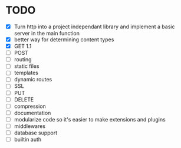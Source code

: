 # TODO
- [x] Turn http into a project independant library and implement a basic server in the main function
- [x] better way for determining content types
- [x] GET 1.1
- [ ] POST
- [ ] routing
- [ ] static files
- [ ] templates
- [ ] dynamic routes
- [ ] SSL
- [ ] PUT
- [ ] DELETE
- [ ] compression
- [ ] documentation
- [ ] modularize code so it's easier to make extensions and plugins
- [ ] middlewares
- [ ] database support
- [ ] builtin auth
